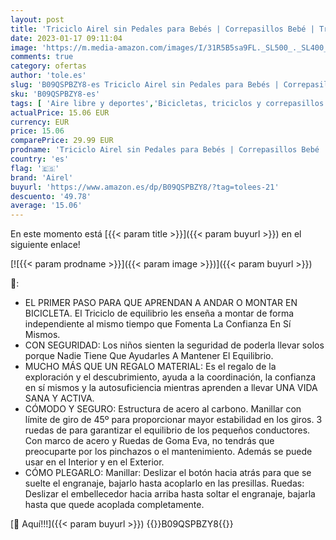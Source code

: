 ```yaml
---
layout: post
title: 'Triciclo Airel sin Pedales para Bebés | Correpasillos Bebé | Triciclo Sin Pedales Plegable | Triciclo Sin Pedales Infantil | De 1 a 3 años'
date: 2023-01-17 09:11:04
image: 'https://m.media-amazon.com/images/I/31R5B5sa9FL._SL500_._SL400_.jpg'
comments: true
category: ofertas
author: 'tole.es'
slug: 'B09QSPBZY8-es Triciclo Airel sin Pedales para Bebés | Correpasillos Bebé...'
sku: 'B09QSPBZY8-es'
tags: [ 'Aire libre y deportes','Bicicletas, triciclos y correpasillos','Juguetes','Juguetes y juegos','Triciclos','airel','bebé','bebés','🇪🇸', ]
actualPrice: 15.06 EUR
currency: EUR
price: 15.06
comparePrice: 29.99 EUR
prodname: 'Triciclo Airel sin Pedales para Bebés | Correpasillos Bebé | Triciclo Sin Pedales Plegable | Triciclo Sin Pedales Infantil | De 1 a 3 años'
country: 'es'
flag: '🇪🇸'
brand: 'Airel'
buyurl: 'https://www.amazon.es/dp/B09QSPBZY8/?tag=tolees-21'
descuento: '49.78'
average: '15.06'
---
```


En este momento está [{{< param title >}}]({{< param buyurl >}}) en el siguiente enlace!

[![{{< param prodname >}}]({{< param image >}})]({{< param buyurl >}})

🔎:

- EL PRIMER PASO PARA QUE APRENDAN A ANDAR O MONTAR EN BICICLETA. El Triciclo de equilibrio les enseña a montar de forma independiente al mismo tiempo que Fomenta La Confianza En Sí Mismos.
- CON SEGURIDAD: Los niños sienten la seguridad de poderla llevar solos porque Nadie Tiene Que Ayudarles A Mantener El Equilibrio.
- MUCHO MÁS QUE UN REGALO MATERIAL: Es el regalo de la exploración y el descubrimiento, ayuda a la coordinación, la confianza en sí mismos y la autosuficiencia mientras aprenden a llevar UNA VIDA SANA Y ACTIVA.
- CÓMODO Y SEGURO: Estructura de acero al carbono. Manillar con límite de giro de 45º para proporcionar mayor estabilidad en los giros. 3 ruedas de para garantizar el equilibrio de los pequeños conductores. Con marco de acero y Ruedas de Goma Eva, no tendrás que preocuparte por los pinchazos o el mantenimiento. Además se puede usar en el Interior y en el Exterior.
- CÓMO PLEGARLO: Manillar: Deslizar el botón hacia atrás para que se suelte el engranaje, bajarlo hasta acoplarlo en las presillas. Ruedas: Deslizar el embellecedor hacia arriba hasta soltar el engranaje, bajarla hasta que quede acoplada completamente.

[🛒 Aquí!!!]({{< param buyurl >}})
{{<world>}}B09QSPBZY8{{</world>}}
